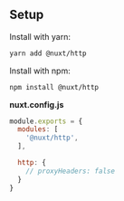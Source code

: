## Setup

Install with yarn:

```bash
yarn add @nuxt/http
```

Install with npm:

```bash
npm install @nuxt/http
```

**nuxt.config.js**

```js
module.exports = {
  modules: [
    '@nuxt/http',
  ],

  http: {
    // proxyHeaders: false
  }
}
```
